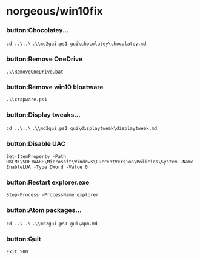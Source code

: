 # norgeous/win10fix

### button:Chocolatey...
`cd ..\..\`
`.\\md2gui.ps1 gui\chocolatey\chocolatey.md`
### button:Remove OneDrive
`.\\RemoveOneDrive.bat`
### button:Remove win10 bloatware
`.\\crapware.ps1`
### button:Display tweaks...
`cd ..\..\`
`.\\md2gui.ps1 gui\displaytweak\displaytweak.md`
### button:Disable UAC
`Set-ItemProperty -Path HKLM:\SOFTWARE\Microsoft\Windows\CurrentVersion\Policies\System -Name EnableLUA -Type DWord -Value 0`
### button:Restart explorer.exe
`Stop-Process -ProcessName explorer`
### button:Atom packages...
`cd ..\..\`
`.\\md2gui.ps1 gui\apm.md`
### button:Quit
`Exit 500`
